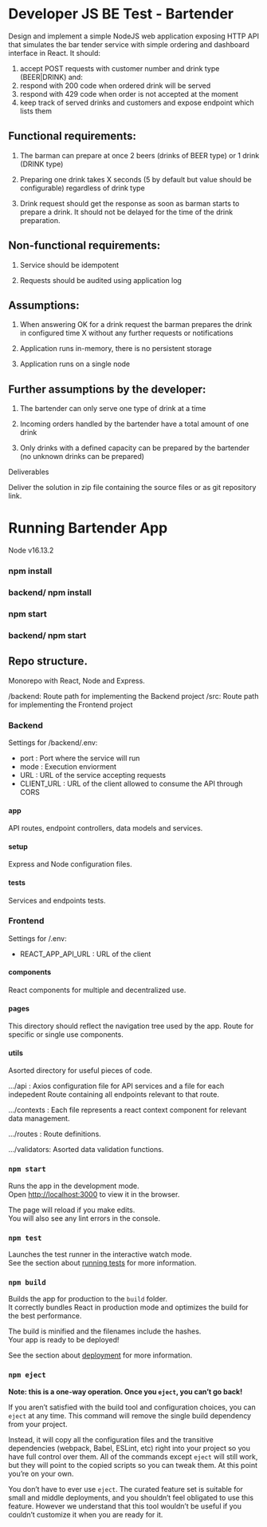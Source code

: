 # Developer JS BE Test - Bartender

Design and implement a simple NodeJS web application exposing HTTP API that simulates
the bar tender service with simple ordering and dashboard interface in React. It should:

1. accept POST requests with customer number and drink type (BEER|DRINK) and:
2. respond with 200 code when ordered drink will be served
3. respond with 429 code when order is not accepted at the moment
4. keep track of served drinks and customers and expose endpoint which lists them

## Functional requirements:

1. The barman can prepare at once 2 beers (drinks of BEER type) or 1 drink (DRINK
type)

2. Preparing one drink takes X seconds (5 by default but value should be configurable)
regardless of drink type

3. Drink request should get the response as soon as barman starts to prepare a drink. It
should not be delayed for the time of the drink preparation.

## Non-functional requirements:

1. Service should be idempotent

2. Requests should be audited using application log

## Assumptions:

1. When answering OK for a drink request the barman prepares the drink in configured
time X without any further requests or notifications

2. Application runs in-memory, there is no persistent storage

3. Application runs on a single node

## Further assumptions by the developer:

1. The bartender can only serve one type of drink at a time

2. Incoming orders handled by the bartender have a total amount of one drink

3. Only drinks with a defined capacity can be prepared by the bartender (no unknown drinks can be prepared)

Deliverables

Deliver the solution in zip file containing the source files or as git repository link.

# Running Bartender App

Node v16.13.2

### npm install

### backend/ npm install

### npm start

### backend/ npm start

## Repo structure.

Monorepo with React, Node and Express.

/backend: Route path for implementing the Backend project
/src: Route path for implementing the Frontend project

### Backend

Settings for /backend/.env:

- port : Port where the service will run
- mode : Execution enviorment
- URL : URL of the service accepting requests
- CLIENT_URL : URL of the client allowed to consume the API through CORS

#### app
API routes, endpoint controllers, data models and services.

#### setup
Express and Node configuration files.

#### tests
Services and endpoints tests.

### Frontend

Settings for /.env:

- REACT_APP_API_URL : URL of the client

#### components
React components for multiple and decentralized use. 

#### pages
This directory should reflect the navigation tree used by the app. Route for specific or single use components.

#### utils
Asorted directory for useful pieces of code.

.../api : Axios configuration file for API services and a file for each indepedent Route containing all endpoints relevant to that route.

.../contexts : Each file represents a react context component for relevant data management.

.../routes : Route definitions.

.../validators: Asorted data validation functions.

### `npm start`

Runs the app in the development mode.\
Open [http://localhost:3000](http://localhost:3000) to view it in the browser.

The page will reload if you make edits.\
You will also see any lint errors in the console.

### `npm test`

Launches the test runner in the interactive watch mode.\
See the section about [running tests](https://facebook.github.io/create-react-app/docs/running-tests) for more information.

### `npm build`

Builds the app for production to the `build` folder.\
It correctly bundles React in production mode and optimizes the build for the best performance.

The build is minified and the filenames include the hashes.\
Your app is ready to be deployed!

See the section about [deployment](https://facebook.github.io/create-react-app/docs/deployment) for more information.

### `npm eject`

**Note: this is a one-way operation. Once you `eject`, you can’t go back!**

If you aren’t satisfied with the build tool and configuration choices, you can `eject` at any time. This command will remove the single build dependency from your project.

Instead, it will copy all the configuration files and the transitive dependencies (webpack, Babel, ESLint, etc) right into your project so you have full control over them. All of the commands except `eject` will still work, but they will point to the copied scripts so you can tweak them. At this point you’re on your own.

You don’t have to ever use `eject`. The curated feature set is suitable for small and middle deployments, and you shouldn’t feel obligated to use this feature. However we understand that this tool wouldn’t be useful if you couldn’t customize it when you are ready for it.
